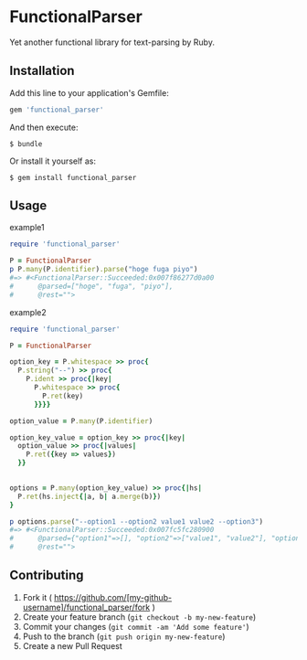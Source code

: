 # FunctionalParser

Yet another functional library for text-parsing by Ruby.

## Installation

Add this line to your application's Gemfile:

```ruby
gem 'functional_parser'
```

And then execute:

    $ bundle

Or install it yourself as:

    $ gem install functional_parser

## Usage


example1
```ruby
require 'functional_parser'

P = FunctionalParser
p P.many(P.identifier).parse("hoge fuga piyo")
#=> #<FunctionalParser::Succeeded:0x007f86277d0a00
#      @parsed=["hoge", "fuga", "piyo"],
#      @rest="">
```


example2
```ruby
require 'functional_parser'

P = FunctionalParser

option_key = P.whitespace >> proc{
  P.string("--") >> proc{
    P.ident >> proc{|key|
      P.whitespace >> proc{
        P.ret(key)
      }}}}

option_value = P.many(P.identifier)

option_key_value = option_key >> proc{|key|
  option_value >> proc{|values|
    P.ret({key => values})
  }}
        

options = P.many(option_key_value) >> proc{|hs|
  P.ret(hs.inject{|a, b| a.merge(b)})
}

p options.parse("--option1 --option2 value1 value2 --option3")
#=> #<FunctionalParser::Succeeded:0x007fc5fc280900
#      @parsed={"option1"=>[], "option2"=>["value1", "value2"], "option3"=>[]},
#      @rest="">
```

## Contributing

1. Fork it ( https://github.com/[my-github-username]/functional_parser/fork )
2. Create your feature branch (`git checkout -b my-new-feature`)
3. Commit your changes (`git commit -am 'Add some feature'`)
4. Push to the branch (`git push origin my-new-feature`)
5. Create a new Pull Request
